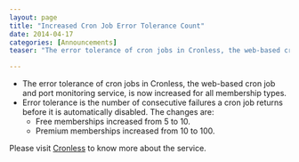 ```yaml
---
layout: page
title: "Increased Cron Job Error Tolerance Count"
date: 2014-04-17
categories: [Announcements]
teaser: "The error tolerance of cron jobs in Cronless, the web-based cron job and port monitoring service, is now increased for all membership types. Error tolerance is the number of consecutive failures a cron job returns."

---
```


- The error tolerance of cron jobs in Cronless, the web-based cron job and port monitoring service, is now increased for all membership types.
- Error tolerance is the number of consecutive failures a cron job returns before it is automatically disabled. The changes are:
  - Free memberships increased from 5 to 10.
  - Premium memberships increased from 10 to 100.

Please visit [Cronless](https://cronless.com/) to know more about the service.

